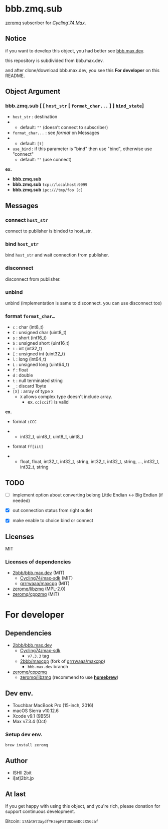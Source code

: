 # bbb.zmq.sub

[zeromq](http://zeromq.org) subscriber for [_Cycling'74 Max_](https://cycling74.com/products/max).

## Notice

if you want to develop this object, you had better see [bbb.max.dev](2bbb/bbb.max.dev).

this repository is subdivided from bbb.max.dev.

and after clone/download bbb.max.dev, you see this **For developer** on this README.

## Object Argument

### **bbb.zmq.sub** [ [ `host_str` [ `format_char...` ] ] `bind_state`]

- `host_str` : destination
- - default: `""` (doesn’t connect to subscriber)
- `format_char...` : see _format_ on Messages
- - default: `[t]`
- `use_bind` : if this parameter is "bind"  then use "bind", otherwise use "connect"
  - default: `""` (use connect)

**ex.**

- **bbb.zmq.sub**
- **bbb.zmq.sub** ``tcp://localhost:9999``
- **bbb.zmq.sub** ``ipc:///tmp/foo [c]``

## Messages

### **connect** `host_str`

connect to publisher is binded to host_str.

### bind `host_str`

bind `host_str` and wait connection from publisher.

### **disconnect**

disconnect from publisher.

### unbind

unbind (implementation is same to disconnect. you can use disconnect too)

### **format** `format_char…`

- `c` : char (int8_t)
- `C` : unsigned char (uint8_t)
- `s` : short (int16_t)
- `S` : unsigned short (uint16_t)
- `i` : int (int32_t)
- `I` : unsigned int (uint32_t)
- `l` : long (int64_t)
- `L` : unsigned long (uint64_t)
- `f` : float
- `d` : double
- `t` : null terminated string
- `_` : discard 1byte
- `[X]` : array of type `X`
  - `X` allows complex type doesn't include array.
    - ex. `cc[ccif]` is valid

**ex.**

- format `iCCC`

- - int32_t, uint8_t, uint8_t, uint8_t

- format `ff[iit]`

- - float, float, int32_t, int32_t, string, int32_t, int32_t, string, …, int32_t, int32_t, string

## TODO

- [ ] implement option about converting belong Little Endian ↔ Big Endian (if needed)


- [x] out connection status from right outlet
- [x] make enable to choice bind or connect

## Licenses

MIT

### Licenses of dependencies

- [2bbb/bbb.max.dev](https://github.com/2bbb/bbb.max.dev) (MIT)
  - [Cycling74/max-sdk](https://github.com/Cycling74/max-sdk) (MIT)
  - [grrrwaaa/maxcpp](https://github.com/grrrwaaa/maxcpp) (MIT)
- [zeromq/libzmq](https://github.com/zeromq/libzmq) (MPL-2.0)
- [zeromq/cppzmq](https://github.com/zeromq/cppzmq) (MIT)

# For developer

## Dependencies

- [2bbb/bbb.max.dev](https://github.com/2bbb/bbb.max.dev)
  - [Cycling74/max-sdk](https://github.com/Cycling74/max-sdk)
    - `v7.3.3` tag
  - [2bbb/maxcpp](https://github.com/grrrwaaa/maxcpp) (fork of [grrrwaaa/maxcpp](https://github.com/grrrwaaa/maxcpp))
    - `bbb.max.dev` branch
- [zeromq/cppzmq](https://github.com/zeromq/cppzmq)
  - [zeromq/libzmq](https://github.com/zeromq/libzmq) (recommend to use [**homebrew**](https://brew.sh/))

## Dev env.

- Touchbar MacBook Pro (15-inch, 2016)
- macOS Sierra v10.12.6
- Xcode v9.1 (9B55)
- Max v7.3.4 (Oct)

### Setup dev env.

```bash
brew install zeromq
```

## Author

* ISHII 2bit
* i[at]2bit.jp

## At last

If you get happy with using this object, and you're rich, please donation for support continuous development.

Bitcoin: `17AbtW73aydfYH3epP8T3UDmmDCcXSGcaf`

